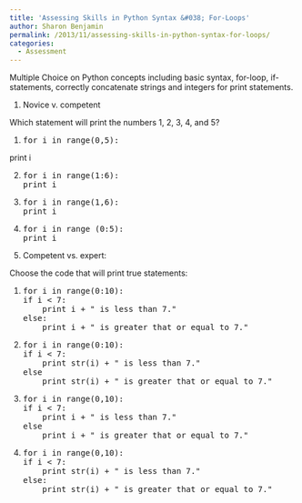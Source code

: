 ```yaml
---
title: 'Assessing Skills in Python Syntax &#038; For-Loops'
author: Sharon Benjamin
permalink: /2013/11/assessing-skills-in-python-syntax-for-loops/
categories:
  - Assessment
---
```

Multiple Choice on Python concepts including basic syntax, for-loop, if-statements, correctly concatenate strings and integers for print statements.

1. Novice v. competent

Which statement will print the numbers 1, 2, 3, 4, and 5?

1.  <pre>for i in range(0,5):
   print i</pre>

2.  <pre>for i in range(1:6):
    print i</pre>

3.  <pre>for i in range(1,6):
    print i</pre>

4.  <pre>for i in range (0:5):
    print i</pre>

2. Competent vs. expert:

Choose the code that will print true statements:

1.  <pre>for i in range(0:10):
    if i &lt; 7:
        print i + " is less than 7."
    else:
        print i + " is greater that or equal to 7."</pre>

2.  <pre>for i in range(0:10):
    if i &lt; 7:
        print str(i) + " is less than 7."
    else
        print str(i) + " is greater that or equal to 7."</pre>

3.  <pre>for i in range(0,10):
    if i &lt; 7:
        print i + " is less than 7."
    else
        print i + " is greater that or equal to 7."</pre>

4.  <pre>for i in range(0,10):
    if i &lt; 7:
        print str(i) + " is less than 7."
    else:
        print str(i) + " is greater that or equal to 7."</pre>
